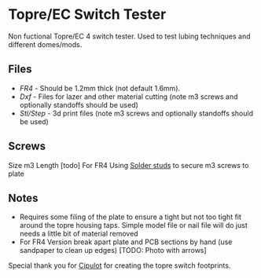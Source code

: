 # Topre/EC Switch Tester
Non fuctional Topre/EC 4 switch tester. Used to test lubing techniques and different domes/mods.

Files
---
 * *FR4* - Should be 1.2mm thick (not default 1.6mm).  
 * *Dxf* - Files for lazer and other material cutting (note m3 screws and optionally standoffs should be used)
 * *Stl/Step* - 3d print files (note m3 screws and optionally standoffs should be used)
 
Screws
---
Size m3
Length [todo]
For FR4 Using [Solder studs](https://www.aliexpress.com/item/3256803132678460.html) to secure m3 screws to plate

Notes
---
* Requires some filing of the plate to ensure a tight but not too tight fit around the topre housing taps. Simple model file or nail file will do just needs a little bit of material removed
* For FR4 Version break apart plate and PCB sections by hand (use sandpaper to clean up edges)
[TODO: Photo with arrows]

Special thank you for [Cipulot](https://github.com/cipulot) for creating the topre switch footprints.
